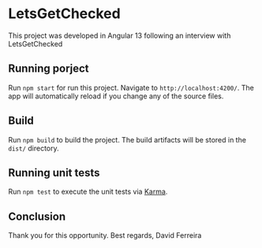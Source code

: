 # LetsGetChecked

This project was developed in Angular 13 following an interview with LetsGetChecked

## Running porject

Run `npm start` for run this project. Navigate to `http://localhost:4200/`. The app will automatically reload if you change any of the source files.

## Build

Run `npm build` to build the project. The build artifacts will be stored in the `dist/` directory.

## Running unit tests

Run `npm test` to execute the unit tests via [Karma](https://karma-runner.github.io).

## Conclusion

Thank you for this opportunity.
Best regards, David Ferreira
